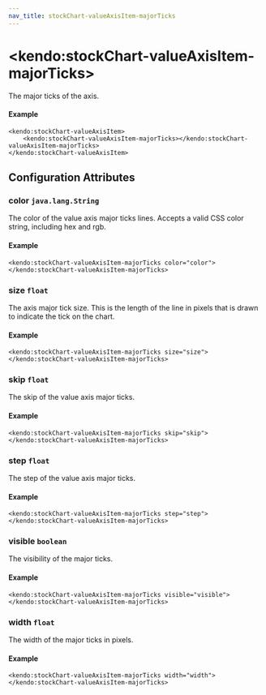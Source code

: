 ```yaml
---
nav_title: stockChart-valueAxisItem-majorTicks
---
```


# \<kendo:stockChart-valueAxisItem-majorTicks\>

The major ticks of the axis.

#### Example
    <kendo:stockChart-valueAxisItem>
        <kendo:stockChart-valueAxisItem-majorTicks></kendo:stockChart-valueAxisItem-majorTicks>
    </kendo:stockChart-valueAxisItem>

## Configuration Attributes

### color `java.lang.String`

The color of the value axis major ticks lines. Accepts a valid CSS color string, including hex and rgb.

#### Example
    <kendo:stockChart-valueAxisItem-majorTicks color="color">
    </kendo:stockChart-valueAxisItem-majorTicks>

### size `float`

The axis major tick size. This is the length of the line in pixels that is drawn to indicate the tick on the chart.

#### Example
    <kendo:stockChart-valueAxisItem-majorTicks size="size">
    </kendo:stockChart-valueAxisItem-majorTicks>

### skip `float`

The skip of the value axis major ticks.

#### Example
    <kendo:stockChart-valueAxisItem-majorTicks skip="skip">
    </kendo:stockChart-valueAxisItem-majorTicks>

### step `float`

The step of the value axis major ticks.

#### Example
    <kendo:stockChart-valueAxisItem-majorTicks step="step">
    </kendo:stockChart-valueAxisItem-majorTicks>

### visible `boolean`

The visibility of the major ticks.

#### Example
    <kendo:stockChart-valueAxisItem-majorTicks visible="visible">
    </kendo:stockChart-valueAxisItem-majorTicks>

### width `float`

The width of the major ticks in pixels.

#### Example
    <kendo:stockChart-valueAxisItem-majorTicks width="width">
    </kendo:stockChart-valueAxisItem-majorTicks>

